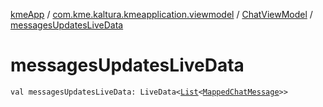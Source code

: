 [kmeApp](../../index.md) / [com.kme.kaltura.kmeapplication.viewmodel](../index.md) / [ChatViewModel](index.md) / [messagesUpdatesLiveData](./messages-updates-live-data.md)

# messagesUpdatesLiveData

`val messagesUpdatesLiveData: LiveData<`[`List`](https://kotlinlang.org/api/latest/jvm/stdlib/kotlin.collections/-list/index.html)`<`[`MappedChatMessage`](../../com.kme.kaltura.kmeapplication.data/-mapped-chat-message/index.md)`>>`